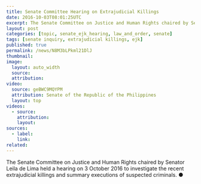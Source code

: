```yaml
---
title: Senate Committee Hearing on Extrajudicial Killings
date: 2016-10-03T08:01:25UTC
excerpt: The Senate Committee on Justice and Human Rights chaired by Senator Leila de Lima held a hearing on 3 October 2016 to investigate the recent extrajudicial killings and summary executions of suspected criminals.
layout: post
categories: [topic, senate_ejk_hearing, law_and_order, senate]
tags: [senate inquiry, extrajudicial killings, ejk]
published: true
permalink: /news/N8M3bLPkml21DlJ
thumbnail: 
image:
  layout: auto_width
  source: 
  attribution: 
video:
  source: geBWC9MQYPM
  attribution: Senate of the Republic of the Philippines
  layout: top
videos:
  - source: 
    attribution: 
    layout: 
sources:
  - label:
    link:
related:
---
```


The Senate Committee on Justice and Human Rights chaired by Senator Leila de Lima held a hearing on 3 October 2016 to investigate the recent extrajudicial killings and summary executions of suspected criminals.
&#x25cf;
